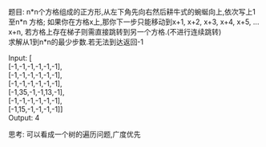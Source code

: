 题目:
n\*n个方格组成的正方形,从左下角先向右然后耕牛式的蜿蜒向上,依次写上1至n\*n
方格;
如果你在方格x上,那你下一步只能移动到x+1, x+2, x+3, x+4, x+5, ... x+n,
若方格上存在梯子则需直接跳转到另一个方格.(不进行连续跳转)\
求解从1到n\*n的最少步数.若无法到达返回-1


Input: [\
[-1,-1,-1,-1,-1,-1],\
[-1,-1,-1,-1,-1,-1],\
[-1,-1,-1,-1,-1,-1],\
[-1,35,-1,-1,13,-1],\
[-1,-1,-1,-1,-1,-1],\
[-1,15,-1,-1,-1,-1]]\
Output: 4


思考:
可以看成一个树的遍历问题,广度优先

